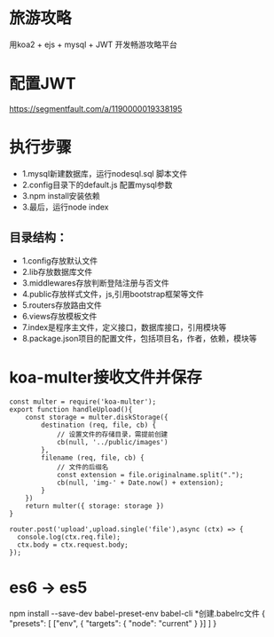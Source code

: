 # 旅游攻略
用koa2 + ejs + mysql + JWT 开发畅游攻略平台

# 配置JWT
https://segmentfault.com/a/1190000019338195

# 执行步骤
* 1.mysql新建数据库，运行nodesql.sql 脚本文件<br>
* 2.config目录下的default.js 配置mysql参数<br>
* 3.npm install安装依赖<br>
* 3.最后，运行node index<br>

## 目录结构：
* 1.config存放默认文件<br>
* 2.lib存放数据库文件<br>
* 3.middlewares存放判断登陆注册与否文件<br>
* 4.public存放样式文件，js,引用bootstrap框架等文件<br>
* 5.routers存放路由文件<br>
* 6.views存放模板文件<br>
* 7.index是程序主文件，定义接口，数据库接口，引用模块等<br>
* 8.package.json项目的配置文件，包括项目名，作者，依赖，模块等<br>

# koa-multer接收文件并保存

```
const multer = require('koa-multer');
export function handleUpload(){
    const storage = multer.diskStorage({
        destination (req, file, cb) {
            // 设置文件的存储目录，需提前创建
            cb(null, '../public/images')
        },
        filename (req, file, cb) {
            // 文件的后缀名
            const extension = file.originalname.split(".");
            cb(null, 'img-' + Date.now() + extension);
        }
    })
    return multer({ storage: storage })
}

router.post('upload',upload.single('file'),async (ctx) => {
  console.log(ctx.req.file);
  ctx.body = ctx.request.body;
});
```
# es6 -> es5 
npm install --save-dev babel-preset-env babel-cli
*创建.babelrc文件
{
  "presets": [
    ["env", {
      "targets": {
        "node": "current"
      }
    }]
  ]
}

